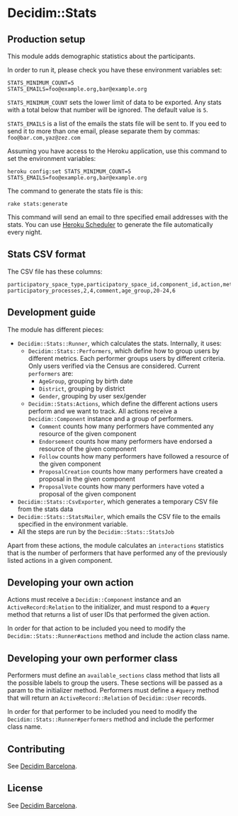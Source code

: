 # Decidim::Stats

## Production setup

This module adds demographic statistics about the participants.

In order to run it, please check you have these environment variables set:

```text
STATS_MINIMUM_COUNT=5
STATS_EMAILS=foo@example.org,bar@example.org
```

`STATS_MINIMUM_COUNT` sets the lower limit of data to be exported. Any stats with a total below that number will be ignored. The default value is `5`.

`STATS_EMAILS` is a list of the emails the stats file will be sent to. If you eed to send it to more than one email, please separate them by commas: `foo@bar.com,yaz@zez.com`

Assuming you have access to the Heroku application, use this command to set the environment variables:

```text
heroku config:set STATS_MINIMUM_COUNT=5 STATS_EMAILS=foo@example.org,bar@example.org
```

The command to generate the stats file is this:

```text
rake stats:generate
```

This command will send an email to thre specified email addresses with the stats. You can use [Heroku Scheduler](https://devcenter.heroku.com/articles/scheduler#scheduling-jobs) to generate the file automatically every night.

## Stats CSV format

The CSV file has these columns:

```text
participatory_space_type,participatory_space_id,component_id,action,metric_type,metric_name,total
participatory_processes,2,4,comment,age_group,20-24,6
```

## Development guide

The module has different pieces:

- `Decidim::Stats::Runner`, which calculates the stats. Internally, it uses:
  - `Decidim::Stats::Performers`, which define how to group users by different metrics. Each performer groups users by different criteria. Only users verified via the Census are considered. Current `performers` are:
    - `AgeGroup`, grouping by birth date
    - `District`, grouping by district
    - `Gender`, grouping by user sex/gender
  - `Decidim::Stats:Actions`, which define the different actions users perform and we want to track. All actions receive a `Decidim::Component` instance and a group of performers.
    - `Comment` counts how many performers have commented any resource of the given component
    - `Endorsement` counts how many performers have endorsed a resource of the given component
    - `Follow` counts how many performers have followed a resource of the given component
    - `ProposalCreation` counts how many performers have created a proposal in the given component
    - `ProposalVote` counts how many performers have voted a proposal of the given component
- `Decidim::Stats::CsvExporter`, which generates a temporary CSV file from the stats data
- `Decidim::Stats::StatsMailer`, which emails the CSV file to the emails specified in the environment variable.
- All the steps are run by the `Decidim::Stats::StatsJob`

Apart from these actions, the module calculates an `interactions` statistics that is the number of performers that have performed any of the previously listed actions in a given component.

## Developing your own action

Actions must receive a `Decidim::Component` instance and an `ActiveRecord:Relation` to the initializer, and must respond to a `#query` method that returns a list of user IDs that performed the given action.

In order for that action to be included you need to modify the `Decidim::Stats::Runner#actions` method and include the action class name.

## Developing your own performer class

Performers must define an `available_sections` class method that lists all the possible labels to group the users. These sections will be passed as a param to the initializer method. Performers must define a `#query` method that will return an `ActiveRecord::Relation` of `Decidim::User` records.

In order for that performer to be included you need to modify the `Decidim::Stats::Runner#performers` method and include the performer class name.

## Contributing

See [Decidim
Barcelona](https://github.com/AjuntamentdeBarcelona/decidim-barcelona).

## License

See [Decidim
Barcelona](https://github.com/AjuntamentdeBarcelona/decidim-barcelona).
